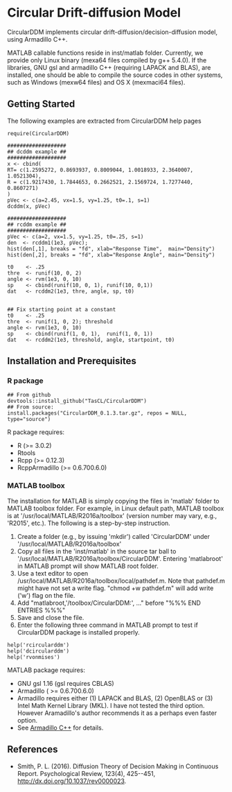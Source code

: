 # Circular Drift-diffusion Model 

CircularDDM implements circular drift-diffusion/decision-diffusion model, using 
Armadillo C++.  

MATLAB callable functions reside in inst/matlab folder.  Currently, we provide 
only Linux binary (mexa64 files compiled by g++ 5.4.0). If the libraries, 
GNU gsl and armadillo C++ (requiring LAPACK and BLAS), are installed,
one should be able to compile the source codes in other systems, such as 
Windows (mexw64 files) and OS X (mexmaci64 files).  

## Getting Started

The following examples are extracted from CircularDDM help pages

```
require(CircularDDM)

###################
## dcddm example ##
###################
x <- cbind(
RT= c(1.2595272, 0.8693937, 0.8009044, 1.0018933, 2.3640007, 1.0521304),
R = c(1.9217430, 1.7844653, 0.2662521, 2.1569724, 1.7277440, 0.8607271)
)
pVec <- c(a=2.45, vx=1.5, vy=1.25, t0=.1, s=1)
dcddm(x, pVec)

###################
## rcddm example ##
###################
pVec <- c(a=2, vx=1.5, vy=1.25, t0=.25, s=1)
den  <- rcddm1(1e3, pVec);
hist(den[,1], breaks = "fd", xlab="Response Time",  main="Density")
hist(den[,2], breaks = "fd", xlab="Response Angle", main="Density")

t0    <- .25
thre  <- runif(10, 0, 2)
angle <- rvm(1e3, 0, 10)
sp    <- cbind(runif(10, 0, 1), runif(10, 0,1))
dat   <- rcddm2(1e3, thre, angle, sp, t0)


## Fix starting point at a constant
t0    <- .25
thre  <- runif(1, 0, 2); threshold
angle <- rvm(1e3, 0, 10)
sp    <- cbind(runif(1, 0, 1),  runif(1, 0, 1)) 
dat   <- rcddm2(1e3, threshold, angle, startpoint, t0)

```

## Installation and Prerequisites

### R package 
```
## From github
devtools::install_github("TasCL/CircularDDM")
## From source: 
install.packages("CircularDDM_0.1.3.tar.gz", repos = NULL, type="source")
```

R package requires:

- R (>= 3.0.2)
- Rtools
- Rcpp (>= 0.12.3)
- RcppArmadillo (>= 0.6.700.6.0)

### MATLAB toolbox 
The installation for MATLAB is simply copying the files in 'matlab' folder to 
MATLAB toolbox folder. For example, in Linux default path, MATLAB toolbox is at
'/usr/local/MATLAB/R2016a/toolbox' (version number may vary, e.g., 'R2015', etc.). 
The following is a step-by-step instruction.

1. Create a folder (e.g., by issuing 'mkdir') called 'CircularDDM' under
'/usr/local/MATLAB/R2016a/toolbox'
2. Copy all files in the 'inst/matlab' in the source tar ball to
'/usr/local/MATLAB/R2016a/toolbox/CircularDDM'. Entering 'matlabroot' in MATLAB
prompt will show MATLAB root folder.  
3. Use a text editor to open /usr/local/MATLAB/R2016a/toolbox/local/pathdef.m.
Note that pathdef.m might have not set a write flag. "chmod +w pathdef.m" will 
add write ('w') flag on the file.
4. Add "matlabroot,'/toolbox/CircularDDM:', ..." before "%%% END ENTRIES %%%"
5. Save and close the file.
6. Enter the following three command in MATLAB prompt to test if CircularDDM
package is installed properly.

```
help('rcircularddm')
help('dcircularddm')
help('rvonmises')
```

MATLAB package requires:

- GNU gsl 1.16 (gsl requires CBLAS)
- Armadillo ( >= 0.6.700.6.0)
- Armadillo requires either (1) LAPACK and BLAS, (2) OpenBLAS or (3) Intel Math
Kernel Library (MKL). I have not tested the third option. However Aramadillo's 
author recommends it as a perhaps even faster option. 
- See [Armadillo C++](http://arma.sourceforge.net/download.html) for details.

## References
* Smith, P. L. (2016). Diffusion Theory of Decision Making in Continuous Report.
Psychological Review, 123(4), 425--451, http://dx.doi.org/10.1037/rev0000023.

